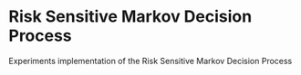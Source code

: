 # Risk Sensitive Markov Decision Process

Experiments implementation of the Risk Sensitive Markov Decision Process